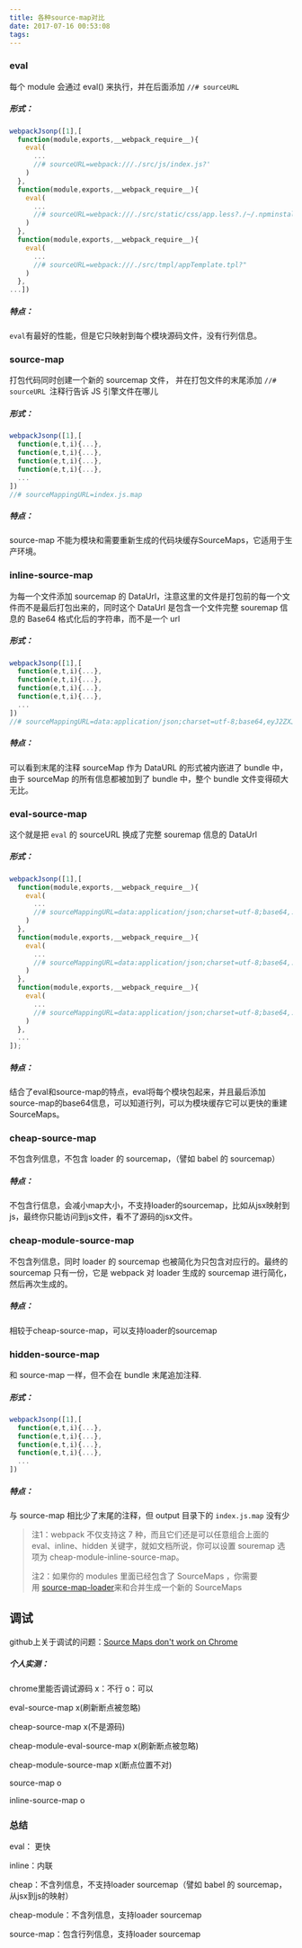 ```yaml
---
title: 各种source-map对比
date: 2017-07-16 00:53:08
tags:
---
```


### eval

每个 module 会通过 eval() 来执行，并在后面添加 `//# sourceURL`

##### 形式：

```javascript
webpackJsonp([1],[
  function(module,exports,__webpack_require__){
    eval(
      ...
      //# sourceURL=webpack:///./src/js/index.js?'
    )
  },
  function(module,exports,__webpack_require__){
    eval(
      ...
      //# sourceURL=webpack:///./src/static/css/app.less?./~/.npminstall/css-loader/0.23.1/css-loader!./~/.npminstall/postcss-loader/1.1.1/postcss-loader!./~/.npminstall/less-loader/2.2.3/less-loader'
    )
  },
  function(module,exports,__webpack_require__){
    eval(
      ...
      //# sourceURL=webpack:///./src/tmpl/appTemplate.tpl?"
    )
  },
...])
```

##### 特点：

`eval`有最好的性能，但是它只映射到每个模块源码文件，没有行列信息。



### source-map

打包代码同时创建一个新的 sourcemap 文件， 并在打包文件的末尾添加 `//# sourceURL `注释行告诉 JS 引擎文件在哪儿

##### 形式：

```javascript
webpackJsonp([1],[
  function(e,t,i){...},
  function(e,t,i){...},
  function(e,t,i){...},
  function(e,t,i){...},
  ...
])
//# sourceMappingURL=index.js.map
```

##### 特点：

source-map 不能为模块和需要重新生成的代码块缓存SourceMaps，它适用于生产环境。



### inline-source-map

为每一个文件添加 sourcemap 的 DataUrl，注意这里的文件是打包前的每一个文件而不是最后打包出来的，同时这个 DataUrl 是包含一个文件完整 souremap 信息的 Base64 格式化后的字符串，而不是一个 url

##### 形式：

```javascript
webpackJsonp([1],[
  function(e,t,i){...},
  function(e,t,i){...},
  function(e,t,i){...},
  function(e,t,i){...},
  ...
])
//# sourceMappingURL=data:application/json;charset=utf-8;base64,eyJ2ZXJzaW9...
```

##### 特点：

可以看到末尾的注释 sourceMap 作为 DataURL 的形式被内嵌进了 bundle 中，由于 sourceMap 的所有信息都被加到了 bundle 中，整个 bundle 文件变得硕大无比。



### eval-source-map

这个就是把 `eval` 的 sourceURL 换成了完整 souremap 信息的 DataUrl

##### 形式：

```javascript
webpackJsonp([1],[
  function(module,exports,__webpack_require__){
    eval(
      ...
      //# sourceMappingURL=data:application/json;charset=utf-8;base64,...
    )
  },
  function(module,exports,__webpack_require__){
    eval(
      ...
      //# sourceMappingURL=data:application/json;charset=utf-8;base64,...
    )
  },  
  function(module,exports,__webpack_require__){
    eval(
      ...
      //# sourceMappingURL=data:application/json;charset=utf-8;base64,...
    )
  },
  ...
]);
```

##### 特点：

结合了eval和source-map的特点，eval将每个模块包起来，并且最后添加source-map的base64信息，可以知道行列，可以为模块缓存它可以更快的重建SourceMaps。



### cheap-source-map

不包含列信息，不包含 loader 的 sourcemap，（譬如 babel 的 sourcemap）

##### 特点：

不包含行信息，会减小map大小，不支持loader的sourcemap，比如从jsx映射到js，最终你只能访问到js文件，看不了源码的jsx文件。



### cheap-module-source-map

不包含列信息，同时 loader 的 sourcemap 也被简化为只包含对应行的。最终的 sourcemap 只有一份，它是 webpack 对 loader 生成的 sourcemap 进行简化，然后再次生成的。

##### 特点：

相较于cheap-source-map，可以支持loader的sourcemap



### hidden-source-map

和 source-map 一样，但不会在 bundle 末尾追加注释.

##### 形式：

```javascript
webpackJsonp([1],[
  function(e,t,i){...},
  function(e,t,i){...},
  function(e,t,i){...},
  function(e,t,i){...},
  ...
])
```

##### 特点：

与 source-map 相比少了末尾的注释，但 output 目录下的 `index.js.map` 没有少



> 注1：webpack 不仅支持这 7 种，而且它们还是可以任意组合上面的 eval、inline、hidden 关键字，就如文档所说，你可以设置 souremap 选项为 cheap-module-inline-source-map。
>
> 注2：如果你的 modules 里面已经包含了 SourceMaps ，你需要用 [source-map-loader](https://github.com/webpack/source-map-loader)来和合并生成一个新的 SourceMaps 



## 调试

github上关于调试的问题：[Source Maps don't work on Chrome](https://github.com/webpack/webpack/issues/2145)

##### 个人实测：

chrome里能否调试源码  x：不行  o：可以

eval-source-map  x(刷新断点被忽略)

cheap-source-map  x(不是源码)

cheap-module-eval-source-map x(刷新断点被忽略)

cheap-module-source-map  x(断点位置不对)

source-map  o

inline-source-map o



### 总结

eval： 更快

inline：内联

cheap：不含列信息，不支持loader sourcemap（譬如 babel 的 sourcemap，从jsx到js的映射）

cheap-module：不含列信息，支持loader sourcemap

source-map：包含行列信息，支持loader sourcemap
